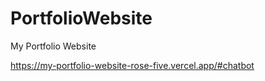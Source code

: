 # PortfolioWebsite
My Portfolio Website

https://my-portfolio-website-rose-five.vercel.app/#chatbot
